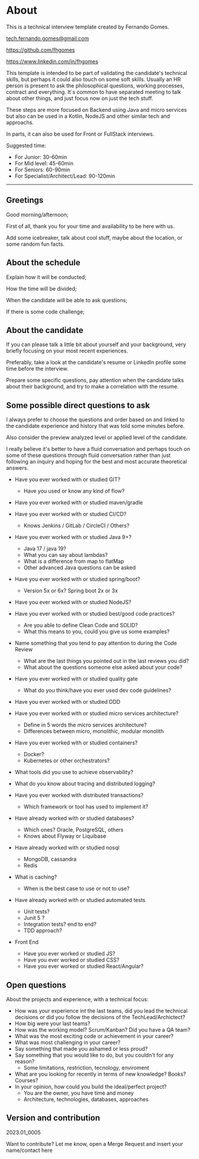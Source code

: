 # About

This is a technical interview template created by Fernando Gomes.

<tech.fernando.gomes@gmail.com>

<https://github.com/fhgomes>

<https://www.linkedin.com/in/fhgomes>


This template is intended to be part of validating the candidate's technical skills, but perhaps it could also touch on some soft skills.
Usually an HR person is present to ask the philosophical questions, working processes, contract and everything.
It´s common to have separated meeting to talk about other things, and just focus now on just the tech stuff.

These steps are more focused on Backend using Java and micro services but also can be used in a Kotlin, NodeJS and other similar tech and approachs.

In parts, it can also be used for Front or FullStack interviews.

Suggested time:
- For Junior: 30-60min
- For Mid level: 45-60min
- For Seniors: 60-90min
- For Specialist/Architect/Lead: 90-120min

---------------------------------------------------------------------------------------

## Greetings

Good morning/afternoon;

First of all, thank you for your time and availability to be here with us.

Add some icebreaker, talk about cool stuff, maybe about the location, or some random fun facts.

## About the schedule

Explain how it will be conducted;

How the time will be divided;

When the candidate will be able to ask questions;

If there is some code challenge;

## About the candidate

If you can please talk a little bit about yourself and your background, very briefly focusing on your most recent experiences.

Preferably, take a look at the candidate's resume or LinkedIn profile some time before the interview.

Prepare some specific questions, pay attention when the candidate talks about their background, and try to make a correlation with the resume.

## Some possible direct questions to ask

I always prefer to choose the questions and order based on and linked to the candidate experience and history that was told some minutes before.

Also consider the preview analyzed level or applied level of the candidate.

I really believe it's better to have a fluid conversation and perhaps touch on some of these questions through fluid conversation rather than just following an inquiry and hoping for the best and most accurate theoretical answers.

- Have you ever worked with or studied GIT?
  - Have you used or know any kind of flow?
- Have you ever worked with or studied maven/gradle
- Have you ever worked with or studied CI/CD?
  - Knows Jenkins / GitLab / CircleCI / Others?

- Have you ever worked with or studied Java 9+?
  - Java 17 / java 19?
  - What you can say about lambdas?
  - What is a difference from map to flatMap
  - Other advanced Java questions can be asked

- Have you ever worked with or studied spring/boot?
  - Version 5x or 6x? Spring boot 2x or 3x

- Have you ever worked with or studied NodeJS?

- Have you ever worked with or studied best/good code practices?
  - Are you able to define Clean Code and SOLID?
  - What this means to you, could you give us some examples?
- Name something that you tend to pay attention to during the Code Review
  - What are the last things you pointed out in the last reviews you did?
  - What about the questions someone else asked about your code?
- Have you ever worked with or studied quality gate
  - What do you think/have you ever used dev code guidelines?
- Have you ever worked with or studied DDD

- Have you ever worked with or studied micro services architecture?
  - Define in 5 words the micro services architecture?
  - Differences between micro, monolithic, modular monolith
- Have you ever worked with or studied containers?
  - Docker?
  - Kubernetes or other orchestrators?
- What tools did you use to achieve observability?
- What do you know about tracing and distributed logging?
- Have you ever worked with distributed transactions?
  - Which framework or tool has used to implement it?

- Have already worked with or studied databases?
  - Which ones? Oracle, PostgreSQL, others
  - Knows about Flyway or Liquibase
- Have already worked with or studied nosql
  - MongoDB, cassandra
  - Redis
- What is caching?
  - When is the best case to use or not to use?

- Have already worked with or studied automated tests
  - Unit tests?
  - Junit 5 ?
  - Integration tests? end to end?
  - TDD approach?

- Front End
  - Have you ever worked or studied JS?
  - Have you ever worked or studied CSS?
  - Have you ever worked or studied React/Angular?

## Open questions

About the projects and experience, with a technical focus:
- How was your experience int the last teams, did you lead the technical decisions or did you follow the decisions of the TechLead/Archictect?
- How big were your last teams?
- How was the working model? Scrum/Kanban? Did you have a QA team?
- What was the most exciting code or achievement in your career?
- What was most challenging in your career?
- Say something that made you ashamed or less proud?
- Say something that you would like to do, but you couldn't for any reason?
  - Some limitations, restriction, tecnology, enviroment
- What are you looking for recently in terms of new knowledge? Books? Courses?
- In your opinion, how could you build the ideal/perfect project?
  - You are the owner, you have time and money 
  - Architecture, technologies, databases, approaches

## Version and contribution

2023.01_0005

Want to contribute? Let me know, open a Merge Request and insert your name/contact here
